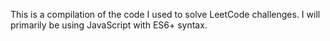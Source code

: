 This is a compilation of the code I used to solve LeetCode challenges. I will primarily be using JavaScript with ES6+ syntax.